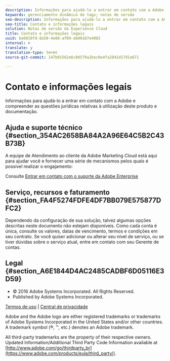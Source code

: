 ```yaml
---
description: Informações para ajudá-lo a entrar em contato com a Adobe e compreender as questões jurídicas relativas à utilização deste produto e documentação.
keywords: gerenciamento dinâmico de tags; notas de versão
seo-description: Informações para ajudá-lo a entrar em contato com a Adobe e compreender as questões jurídicas relativas à utilização deste produto e documentação.
seo-title: Contato e informações legais
solution: Notas de versão da Experience Cloud
title: Contato e informações legais
uuid: be6810fd-8a50-4e88-af09-ab00187e4082
internal: n
translate: y
translation-type: tm+mt
source-git-commit: 147b01562e6c8d579a2bec0e4fa2841d1791a671

---
```



# Contato e informações legais

Informações para ajudá-lo a entrar em contato com a Adobe e compreender as questões jurídicas relativas à utilização deste produto e documentação.


## Ajuda e suporte técnico {#section_354AC2658BA84A2A96E64C5B2C43B73B}

A equipe de Atendimento ao cliente da Adobe Marketing Cloud está aqui para ajudar você e fornecer uma série de mecanismos pelos quais é possível realizar o engajamento:

Consulte [Entrar em contato com o suporte da Adobe Enterprise](https://helpx.adobe.com/contact/enterprise-support.ec.html)

## Serviço, recursos e faturamento {#section_FA4F5274FDFE4DF7BB079E575877DFC2}

Dependendo da configuração de sua solução, talvez algumas opções descritas neste documento não estejam disponíveis. Como cada conta é única, consulte os valores, datas de vencimento, termos e condições em seu contrato. Se você quiser adicionar ou alterar seu nível de serviço, ou se tiver dúvidas sobre o serviço atual, entre em contato com seu Gerente de contas.

<!--
## Feedback {#section_8154D6D712054220A90D85FA8E92933E}
Adobe Systems welcome any suggestions or feedback regarding this solution. You can add enhancement ideas and suggestions for the Analytics suite to our [Customer Idea Exchange](https://my.omniture.com/login/?r=%2Fp%2Fsuite%2Fcurrent%2Findex.html%3Fa%3DIdeasExchange.Redirect%26redirectreason%3Dnotregistered%26referer%3Dhttp%253A%252F%252Fideas.omniture.com%252Ft5%252FAdobe-Idea-Exchange-for-Omniture%252Fidb-p%252FIdeaExchange3). -->

## Legal {#section_A6E1844D4AC2485CADBF6D05116E3D59}


<ul class="simplelist"> 
 <li> © 2016 Adobe Systems Incorporated. All Rights Reserved. </li> 
 <li> Published by Adobe Systems Incorporated. </li> 
</ul>

[Termos de uso](https://www.adobe.com/go/marketingcloud_terms_of_use) | [Central de privacidade](https://www.adobe.com/privacy/policy.html)

Adobe and the Adobe logo are either registered trademarks or trademarks of Adobe Systems Incorporated in the United States and/or other countries. A trademark symbol (®, ™, etc.) denotes an Adobe trademark.

All third-party trademarks are the property of their respective owners. Updated Information/Additional Third Party Code Information available at [http://www.adobe.com/go/thirdparty_br](https://www.adobe.com/products/eula/third_party/).
